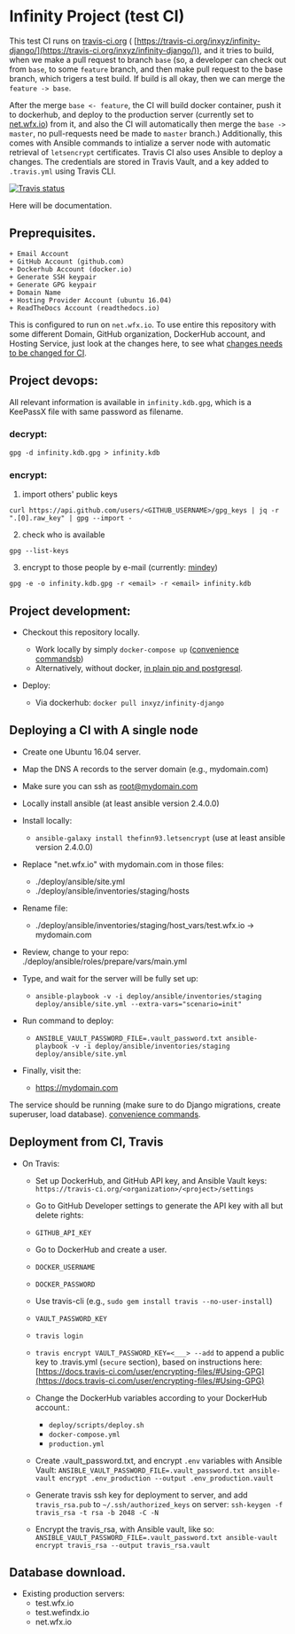 # Infinity Project (test CI)

This test CI runs on [travis-ci.org](https://travis-ci.org/) ( [https://travis-ci.org/inxyz/infinity-django/](https://travis-ci.org/inxyz/infinity-django/)), and it tries to build, when we make a pull request to branch `base` (so, a developer can check out from `base`, to some `feature` branch, and then make pull request to the base branch, which trigers a test build. If build is all okay, then we can merge the `feature -> base`.

After the merge `base <- feature`, the CI will build docker container, push it to dockerhub, and deploy to the production server (currently set to [net.wfx.io](https://net.wfx.io)) from it, and also the CI will automatically then merge the `base -> master`, no pull-requests need be made to `master` branch.) Additionally, this comes with Ansible commands to intialize a server node with automatic retrieval of `letsencrypt` certificates. Travis CI also uses Ansible to deploy a changes. The credentials are stored in Travis Vault, and a key added to `.travis.yml` using Travis CLI.

[![Travis status](https://travis-ci.org/inxyz/infinity-django.svg?branch=base&style=flat)](https://travis-ci.org/inxyz/infinity-django)

Here will be documentation.

## Preprequisites.

```
+ Email Account
+ GitHub Account (github.com)
+ Dockerhub Account (docker.io)
+ Generate SSH keypair
+ Generate GPG keypair
+ Domain Name
+ Hosting Provider Account (ubuntu 16.04)
+ ReadTheDocs Account (readthedocs.io)
```

This is configured to run on `net.wfx.io`. To use entire this repository with some different Domain, GitHub organization, DockerHub account, and Hosting Service, just look at the changes here, to see what [changes needs to be changed for CI](https://github.com/inxyz/infinity-django/compare/af7f280003a57b08e19cbba1dc2ffd75a89baf97...69c8d6728e6336e62fc16730f86c60c24ed953ee).

## Project devops:

All relevant information is available in `infinity.kdb.gpg`, which is a KeePassX file with same password as filename.

### decrypt:
```
gpg -d infinity.kdb.gpg > infinity.kdb
```
### encrypt:
1. import others' public keys
```
curl https://api.github.com/users/<GITHUB_USERNAME>/gpg_keys | jq -r ".[0].raw_key" | gpg --import -
```
2. check who is available
```
gpg --list-keys
```

3. encrypt to those people by e-mail (currently: [mindey](https://api.github.com/users/mindey/gpg_keys))
```
gpg -e -o infinity.kdb.gpg -r <email> -r <email> infinity.kdb
```

## Project development:

- Checkout this repository locally.
    - Work locally by simply `docker-compose up` ([convenience commandsb](https://gist.github.com/mindey/6b9f3c6eb5cac93b62d5abaa15a4d9ba))
    - Alternatively, without docker, [in plain pip and postgresql](https://gist.github.com/mindey/6aff869782800429a96500dba94db8b2).

- Deploy:
    - Via dockerhub: `docker pull inxyz/infinity-django`

## Deploying a CI with A single node

- Create one Ubuntu 16.04 server.
- Map the DNS A records to the server domain (e.g., mydomain.com)
- Make sure you can ssh as root@mydomain.com

- Locally install ansible (at least ansible version 2.4.0.0)
- Install locally:
    - `ansible-galaxy install thefinn93.letsencrypt` (use at least ansible version 2.4.0.0)

- Replace "net.wfx.io" with mydomain.com in those files:
    - ./deploy/ansible/site.yml
    - ./deploy/ansible/inventories/staging/hosts
- Rename file:
    - ./deploy/ansible/inventories/staging/host_vars/test.wfx.io -> mydomain.com
- Review, change to your repo:
      ./deploy/ansible/roles/prepare/vars/main.yml

- Type, and wait for the server will be fully set up:
    - `ansible-playbook -v -i deploy/ansible/inventories/staging deploy/ansible/site.yml --extra-vars="scenario=init"`

- Run command to deploy:
    - `ANSIBLE_VAULT_PASSWORD_FILE=.vault_password.txt ansible-playbook -v -i deploy/ansible/inventories/staging deploy/ansible/site.yml`

- Finally, visit the:
    - https://mydomain.com


The service should be running (make sure to do Django migrations, create superuser, load database). [convenience commands](https://gist.github.com/mindey/34fb97b5082d551ccb3bf24602e243ff).
## Deployment from CI, Travis

- On Travis:
    - Set up DockerHub, and GitHub API key, and Ansible Vault keys:
    `https://travis-ci.org/<organization>/<project>/settings`

    - Go to GitHub Developer settings to generate the API key with all but delete rights:
    - `GITHUB_API_KEY`
    - Go to DockerHub and create a user.
    - `DOCKER_USERNAME`
    - `DOCKER_PASSWORD`

    - Use travis-cli (e.g., `sudo gem install travis --no-user-install`)
    - `VAULT_PASSWORD_KEY`

    - `travis login`
    - `travis encrypt VAULT_PASSWORD_KEY=<___> --add` to append a public key to .travis.yml (`secure` section), based on instructions here: [https://docs.travis-ci.com/user/encrypting-files/#Using-GPG](https://docs.travis-ci.com/user/encrypting-files/#Using-GPG)

    - Change the DockerHub variables according to your DockerHub account.:
        - `deploy/scripts/deploy.sh`
        - `docker-compose.yml`
        - `production.yml`

    - Create .vault_password.txt, and encrypt `.env` variables with Ansible Vault:
        `ANSIBLE_VAULT_PASSWORD_FILE=.vault_password.txt ansible-vault encrypt .env_production --output .env_production.vault`

    - Generate travis ssh key for deployment to server, and add `travis_rsa.pub` to `~/.ssh/authorized_keys` on server:
        `ssh-keygen -f travis_rsa -t rsa -b 2048 -C -N`
    
    - Encrypt the travis_rsa, with Ansible vault, like so:
        `ANSIBLE_VAULT_PASSWORD_FILE=.vault_password.txt ansible-vault encrypt travis_rsa --output travis_rsa.vault`

## Database download.

- Existing production servers:
    - test.wfx.io
    - test.wefindx.io
    - net.wfx.io
